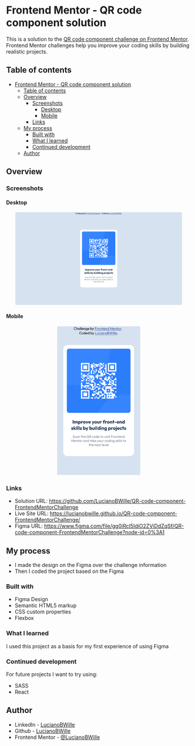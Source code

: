 # Frontend Mentor - QR code component solution

This is a solution to the [QR code component challenge on Frontend Mentor](https://www.frontendmentor.io/challenges/qr-code-component-iux_sIO_H). Frontend Mentor challenges help you improve your coding skills by building realistic projects. 

## Table of contents

- [Frontend Mentor - QR code component solution](#frontend-mentor---qr-code-component-solution)
  - [Table of contents](#table-of-contents)
  - [Overview](#overview)
    - [Screenshots](#screenshots)
      - [Desktop](#desktop)
      - [Mobile](#mobile)
    - [Links](#links)
  - [My process](#my-process)
    - [Built with](#built-with)
    - [What I learned](#what-i-learned)
    - [Continued development](#continued-development)
  - [Author](#author)

## Overview

### Screenshots

#### Desktop
<p align="center">
  <img src="./screenshots/Desktop.png" alt="Desktop" width="90%"/>
</p>

#### Mobile
<p align="center">
  <img src="./screenshots/Mobile.png" alt="Mobile" width="45%"/>
</p>

### Links

- Solution URL: https://github.com/LucianoBWille/QR-code-component-FrontendMentorChallenge
- Live Site URL: https://lucianobwille.github.io/QR-code-component-FrontendMentorChallenge/
- Figma URL: https://www.figma.com/file/gg0iRcl5IdiO2ZViDdZqSf/QR-code-component-FrontendMentorChallenge?node-id=0%3A1

## My process
- I made the design on the Figma over the challenge information
- Then I coded the project based on the Figma

### Built with

- Figma Design
- Semantic HTML5 markup
- CSS custom properties
- Flexbox

### What I learned

I used this project as a basis for my first experience of using Figma

### Continued development

For future projects I want to try using:
- SASS
- React

## Author

<!-- - Website - [LucianoBWille](https://lucianobwille.github.io/) -->
- LinkedIn - [LucianoBWille](https://www.linkedin.com/in/lucianobwille/)
- Github - [LucianoBWille](https://github.com/LucianoBWille)
- Frontend Mentor - [@LucianoBWille](https://www.frontendmentor.io/profile/LucianoBWille)
